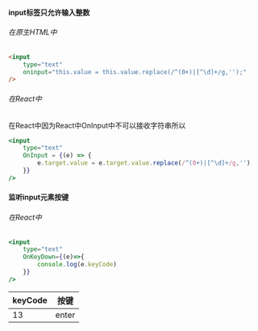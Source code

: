 #### input标签只允许输入整数

###### 在原生HTML中
```html
<input 
	type="text" 
	oninput="this.value = this.value.replace(/^(0+)|[^\d]+/g,'');" 
/>
```

###### 在React中

在React中因为React中OnInput中不可以接收字符串所以
```jsx
<input
	type="text"
	OnInput = {(e) => {
		e.target.value = e.target.value.replace(/^(0+)|[^\d]+/g,'')
	}}
/>
```

#### 监听input元素按键

###### 在React中

```jsx
<input
	type="text"
	OnKeyDown={(e)=>{
		console.log(e.keyCode)
	}}
/>
```

| keyCode | 按键    |
| ------- | ----- |
| 13      | enter |

